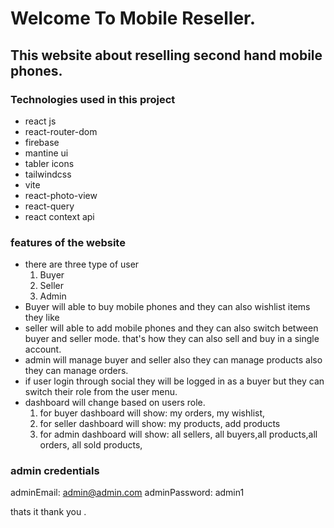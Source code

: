 # Welcome To Mobile Reseller.

## This website about reselling second hand mobile phones.
### Technologies used in this project

- react js
- react-router-dom
- firebase
- mantine ui
- tabler icons
- tailwindcss
- vite
- react-photo-view
- react-query
- react context api

### features of the website

- there are three type of user
  1. Buyer
  2. Seller
  3. Admin
- Buyer will able to buy mobile phones and they can also wishlist items they like
- seller will able to add mobile phones and they can also switch between buyer and seller mode. that's how they can also sell and buy in a single account.
- admin will manage buyer and seller also they can manage products also they can manage orders.
- if user login through social they will be logged in as a buyer but they can switch their role from the user menu.
- dashboard will change based on users role.
  1. for buyer dashboard will show: my orders, my wishlist,
  2. for seller dashboard will show: my products, add products
  3. for admin dashboard will show: all sellers, all buyers,all products,all orders, all sold products,

### admin credentials

adminEmail: admin@admin.com
adminPassword: admin1

thats it thank you .
